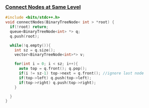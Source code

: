 ### [Connect Nodes at Same Level](https://www.codingninjas.com/studio/problems/connect-nodes-at-same-level_8230790?challengeSlug=striver-sde-challenge&leftPanelTab=0)

```cpp
#include <bits/stdc++.h>
void connectNodes(BinaryTreeNode< int > *root) {
  if(!root) return;
  queue<BinaryTreeNode<int> *> q;
  q.push(root);

  while(!q.empty()){
    int sz = q.size();
    vector<BinaryTreeNode<int>*> v;

    for(int i = 0; i < sz; i++){
      auto top = q.front(); q.pop();
      if(i != sz-1) top->next = q.front(); //ignore last node
      if(top->left) q.push(top->left);
      if(top->right) q.push(top->right);
    }

  }
}
```
